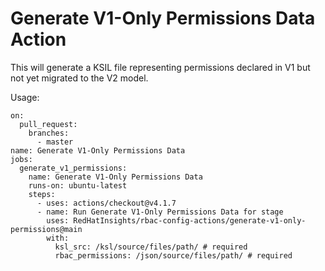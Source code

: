 # Generate V1-Only Permissions Data Action
This will generate a KSIL file representing permissions declared in V1 but not yet migrated to the V2 model.

Usage:
```
on:
  pull_request:
    branches:
      - master
name: Generate V1-Only Permissions Data
jobs:
  generate_v1_permissions:
    name: Generate V1-Only Permissions Data
    runs-on: ubuntu-latest
    steps:
      - uses: actions/checkout@v4.1.7
      - name: Run Generate V1-Only Permissions Data for stage
        uses: RedHatInsights/rbac-config-actions/generate-v1-only-permissions@main
        with:
          ksl_src: /ksl/source/files/path/ # required
          rbac_permissions: /json/source/files/path/ # required
```